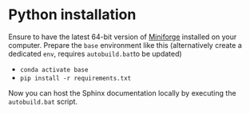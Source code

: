 # Python installation
Ensure to have the latest 64-bit version of [Miniforge](https://github.com/conda-forge/miniforge) installed on your computer. Prepare the `base` environment like this (alternatively create a dedicated `env`, requires `autobuild.bat`to be updated)

* `conda activate base`
* `pip install -r requirements.txt`
  

Now you can host the Sphinx documentation locally by executing the `autobuild.bat` script.